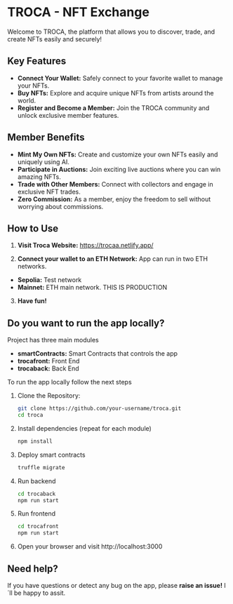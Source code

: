 # TROCA - NFT Exchange

Welcome to TROCA, the platform that allows you to discover, trade, and create NFTs easily and securely!

## Key Features

- **Connect Your Wallet:** Safely connect to your favorite wallet to manage your NFTs.
- **Buy NFTs:** Explore and acquire unique NFTs from artists around the world.
- **Register and Become a Member:** Join the TROCA community and unlock exclusive member features.

## Member Benefits

- **Mint My Own NFTs:** Create and customize your own NFTs easily and uniquely using AI.
- **Participate in Auctions:** Join exciting live auctions where you can win amazing NFTs.
- **Trade with Other Members:** Connect with collectors and engage in exclusive NFT trades.
- **Zero Commission:** As a member, enjoy the freedom to sell without worrying about commissions.

## How to Use

1. **Visit Troca Website:**
    https://trocaa.netlify.app/

2. **Connect your wallet to an ETH Network:** App can run in two ETH networks.
- **Sepolia:** Test network
- **Mainnet:** ETH main network. THIS IS PRODUCTION

3. **Have fun!**

## Do you want to run the app locally?

Project has three main modules

- **smartContracts:** Smart Contracts that controls the app
- **trocafront:** Front End
- **trocaback:** Back End

To run the app locally follow the next steps

1. Clone the Repository:
   ```bash
   git clone https://github.com/your-username/troca.git
   cd troca

2. Install dependencies (repeat for each module)
    ```bash
    npm install

3. Deploy smart contracts
    ```bash
    truffle migrate

4. Run backend
    ```bash
    cd trocaback
    npm run start

5. Run frontend
    ```bash
    cd trocafront
    npm run start

6. Open your browser and visit http://localhost:3000 

## Need help?

If you have questions or detect any bug on the app, please **raise an issue!** I´ll be happy to assit.


